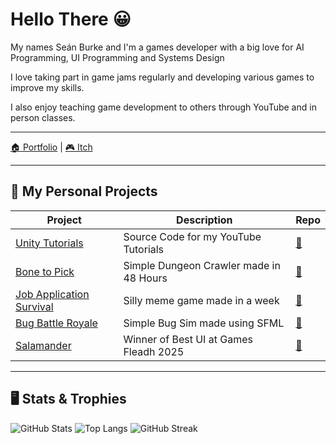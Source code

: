# Hello There 😀

My names Seán Burke and I'm a games developer with a big love for AI Programming, UI Programming and Systems Design

I love taking part in game jams regularly and developing various games to improve my skills.

I also enjoy teaching game development to others through YouTube and in person classes.

---

[🏠 Portfolio](https://www.seanburkedev.ie) | [🎮 Itch](https://massivemeltmedia.itch.io/)

---

## 🔭 My Personal Projects

| Project | Description | Repo |
|--------|-------------|------|
| [Unity Tutorials](https://www.youtube.com/@MassiveMeltMedia/playlists) | Source Code for my YouTube Tutorials | [🔗](https://github.com/SBUplakankus/Unity-Tutorials) |
| [Bone to Pick](https://massivemeltmedia.itch.io/bone-to-pick) | Simple Dungeon Crawler made in 48 Hours | [🔗](https://github.com/SBUplakankus/KJ25-Bone-To-Pick) |
| [Job Application Survival](https://massivemeltmedia.itch.io/job-application-survival) | Silly meme game made in a week | [🔗](https://github.com/SBUplakankus/Job-Application-Survival) |
| [Bug Battle Royale](https://github.com/SBUplakankus/SB_BugSim_CPP) | Simple Bug Sim made using SFML | [🔗](https://github.com/SBUplakankus/SB_BugSim_CPP) |
| [Salamander](https://massivemeltmedia.itch.io/salamander) | Winner of Best UI at Games Fleadh 2025 | [🔗](https://github.com/SBUplakankus/GF25-Salamander) |

---

## 🖥 Stats & Trophies

![GitHub Stats](https://github-readme-stats.vercel.app/api?username=SBUplakankus&show_icons=true)
![Top Langs](https://github-readme-stats.vercel.app/api/top-langs/?username=SBUplakankus&layout=compact)
![GitHub Streak](https://github-readme-streak-stats.herokuapp.com/?user=SBUplakankus)
